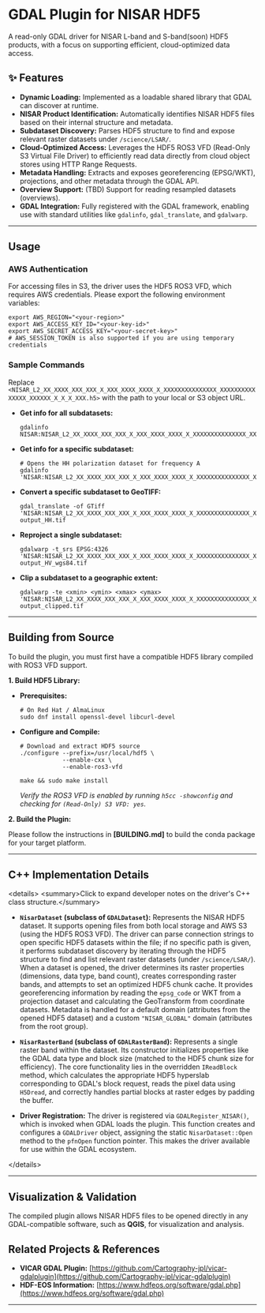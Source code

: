 # GDAL Plugin for NISAR HDF5

A read-only GDAL driver for NISAR L-band and S-band(soon) HDF5 products, with a focus on supporting efficient, cloud-optimized data access.

## ✨ Features

  * **Dynamic Loading:** Implemented as a loadable shared library that GDAL can discover at runtime.
  * **NISAR Product Identification:** Automatically identifies NISAR HDF5 files based on their internal structure and metadata.
  * **Subdataset Discovery:** Parses HDF5 structure to find and expose relevant raster datasets under `/science/LSAR/`.
  * **Cloud-Optimized Access:** Leverages the HDF5 ROS3 VFD (Read-Only S3 Virtual File Driver) to efficiently read data directly from cloud object stores using HTTP Range Requests.
  * **Metadata Handling:** Extracts and exposes georeferencing (EPSG/WKT), projections, and other metadata through the GDAL API.
  * **Overview Support:** (TBD) Support for reading resampled datasets (overviews).
  * **GDAL Integration:** Fully registered with the GDAL framework, enabling use with standard utilities like `gdalinfo`, `gdal_translate`, and `gdalwarp`.

-----

## Usage

### AWS Authentication

For accessing files in S3, the driver uses the HDF5 ROS3 VFD, which requires AWS credentials. Please export the following environment variables:

```shell
export AWS_REGION="<your-region>"
export AWS_ACCESS_KEY_ID="<your-key-id>"
export AWS_SECRET_ACCESS_KEY="<your-secret-key>"
# AWS_SESSION_TOKEN is also supported if you are using temporary credentials
```

### Sample Commands

Replace `<NISAR_L2_XX_XXXX_XXX_XXX_X_XXX_XXXX_XXXX_X_XXXXXXXXXXXXXXX_XXXXXXXXXXXXXXX_XXXXXX_X_X_X_XXX.h5>` with the path to your local or S3 object URL.

  * **Get info for all subdatasets:**

    ```shell
    gdalinfo NISAR:NISAR_L2_XX_XXXX_XXX_XXX_X_XXX_XXXX_XXXX_X_XXXXXXXXXXXXXXX_XXXXXXXXXXXXXXX_XXXXXX_X_X_X_XXX.h5
    ```

  * **Get info for a specific subdataset:**

    ```shell
    # Opens the HH polarization dataset for frequency A
    gdalinfo 'NISAR:NISAR_L2_XX_XXXX_XXX_XXX_X_XXX_XXXX_XXXX_X_XXXXXXXXXXXXXXX_XXXXXXXXXXXXXXX_XXXXXX_X_X_X_XXX.h5:/science/LSAR/GSLC/swaths/frequencyA/HH'
    ```

  * **Convert a specific subdataset to GeoTIFF:**

    ```shell
    gdal_translate -of GTiff 'NISAR:NISAR_L2_XX_XXXX_XXX_XXX_X_XXX_XXXX_XXXX_X_XXXXXXXXXXXXXXX_XXXXXXXXXXXXXXX_XXXXXX_X_X_X_XXX.h5:/science/LSAR/GSLC/swaths/frequencyA/HH' output_HH.tif
    ```

  * **Reproject a single subdataset:**

    ```shell
    gdalwarp -t_srs EPSG:4326 'NISAR:NISAR_L2_XX_XXXX_XXX_XXX_X_XXX_XXXX_XXXX_X_XXXXXXXXXXXXXXX_XXXXXXXXXXXXXXX_XXXXXX_X_X_X_XXX.h5:/science/LSAR/GSLC/swaths/frequencyA/HV' output_HV_wgs84.tif
    ```

  * **Clip a subdataset to a geographic extent:**

    ```shell
    gdalwarp -te <xmin> <ymin> <xmax> <ymax> 'NISAR:NISAR_L2_XX_XXXX_XXX_XXX_X_XXX_XXXX_XXXX_X_XXXXXXXXXXXXXXX_XXXXXXXXXXXXXXX_XXXXXX_X_X_X_XXX.h5:/science/LSAR/GSLC/swaths/frequencyA/HH' output_clipped.tif
    ```

-----

## Building from Source

To build the plugin, you must first have a compatible HDF5 library compiled with ROS3 VFD support.

**1. Build HDF5 Library:**

  * **Prerequisites:**

    ```shell
    # On Red Hat / AlmaLinux
    sudo dnf install openssl-devel libcurl-devel
    ```

  * **Configure and Compile:**

    ```shell
    # Download and extract HDF5 source
    ./configure --prefix=/usr/local/hdf5 \
                --enable-cxx \
                --enable-ros3-vfd

    make && sudo make install
    ```

    *Verify the ROS3 VFD is enabled by running `h5cc -showconfig` and checking for `(Read-Only) S3 VFD: yes`.*

**2. Build the Plugin:**

Please follow the instructions in **[BUILDING.md]** to build the conda package for your target platform.

-----

## C++ Implementation Details

\<details\>
\<summary\>Click to expand developer notes on the driver's C++ class structure.\</summary\>

  * **`NisarDataset` (subclass of `GDALDataset`):** Represents the NISAR HDF5 dataset. It supports opening files from both local storage and AWS S3 (using the HDF5 ROS3 VFD). The driver can parse connection strings to open specific HDF5 datasets within the file; if no specific path is given, it performs subdataset discovery by iterating through the HDF5 structure to find and list relevant raster datasets (under `/science/LSAR/`). When a dataset is opened, the driver determines its raster properties (dimensions, data type, band count), creates corresponding raster bands, and attempts to set an optimized HDF5 chunk cache. It provides georeferencing information by reading the `epsg_code` or WKT from a projection dataset and calculating the GeoTransform from coordinate datasets. Metadata is handled for a default domain (attributes from the opened HDF5 dataset) and a custom `"NISAR_GLOBAL"` domain (attributes from the root group).

  * **`NisarRasterBand` (subclass of `GDALRasterBand`):** Represents a single raster band within the dataset. Its constructor initializes properties like the GDAL data type and block size (matched to the HDF5 chunk size for efficiency). The core functionality lies in the overridden `IReadBlock` method, which calculates the appropriate HDF5 hyperslab corresponding to GDAL's block request, reads the pixel data using `H5Dread`, and correctly handles partial blocks at raster edges by padding the buffer.

  * **Driver Registration:** The driver is registered via `GDALRegister_NISAR()`, which is invoked when GDAL loads the plugin. This function creates and configures a `GDALDriver` object, assigning the static `NisarDataset::Open` method to the `pfnOpen` function pointer. This makes the driver available for use within the GDAL ecosystem.

\</details\>

-----

## Visualization & Validation

The compiled plugin allows NISAR HDF5 files to be opened directly in any GDAL-compatible software, such as **QGIS**, for visualization and analysis.

## Related Projects & References

  * **VICAR GDAL Plugin:** [https://github.com/Cartography-jpl/vicar-gdalplugin](https://github.com/Cartography-jpl/vicar-gdalplugin)
  * **HDF-EOS Information:** [https://www.hdfeos.org/software/gdal.php](https://www.hdfeos.org/software/gdal.php)

-----
